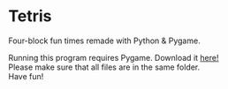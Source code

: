 # Tetris
Four-block fun times remade with Python &amp; Pygame.

Running this program requires Pygame. Download it <a href="https://bitbucket.org/pygame/pygame/downloads" target="a_blank"> here! </a> <br>
Please make sure that all files are in the same folder. <br>
Have fun!
